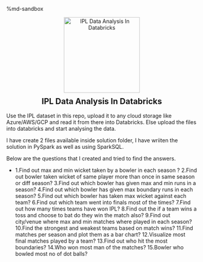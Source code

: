 %md-sandbox

<div style="text-align: center;">
  <div style="display: flex; justify-content: center;">
    <img src="https://encrypted-tbn0.gstatic.com/images?q=tbn:ANd9GcRQHBG_JmpOhUxcbMLkJlZcrmEWNDLjJb1ufK7peaaJPPmDBiYBeAhIplBT-X3efpIAN5g&usqp=CAU" alt="IPL Data Analysis In Databricks" style="margin-bottom: 10px; width: 200px;">
  </div>
  <h2 style="margin-top: 0;">IPL Data Analysis In Databricks</h2>
</div>


Use the IPL dataset in this repo, upload it to any cloud storage like Azure/AWS/GCP and read it from there into Databricks.
Else upload the files into databricks and start analysing the data.

I have create 2 files available inside solution folder, I have wriiten the solution in PySpark as well as using SparkSQL.

Below are the questions that I created and tried to find the answers.

- 1.Find out max and min wicket taken by a bowler in each season ?
2.Find out bowler taken wicket of same player more than once in same season or diff season?
3.Find out which bowler has given max and min runs in a season?
4.Find out which bowler has given max boundary runs in each season?
5.Find out which bowler has taken max wicket against each team?
6.Find out which team went into finals most of the times?
7.Find out how many times teams have won IPL?
8.Find out the if a team wins a toss and choose to bat do they win the match also?
9.Find out city/venue where max and min matches where played in each season?
10.Find the strongest and weakest teams based on match wins?
11.Find matches per season and plot them as a bar chart?
12.Visualize most final matches played by a team?
13.Find out who hit the most boundaries?
14.Who won most man of the matches?
15.Bowler who bowled most no of dot balls?

